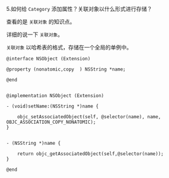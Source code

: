 5.如何给 `Category` 添加属性？关联对象以什么形式进行存储？

查看的是 `关联对象` 的知识点。

详细的说一下 `关联对象`。

`关联对象` 以哈希表的格式，存储在一个全局的单例中。



```objc
@interface NSObject (Extension)

@property (nonatomic,copy  ) NSString *name;

@end


@implementation NSObject (Extension)

- (void)setName:(NSString *)name {
    
    objc_setAssociatedObject(self, @selector(name), name, OBJC_ASSOCIATION_COPY_NONATOMIC);
}


- (NSString *)name {
    
    return objc_getAssociatedObject(self,@selector(name));
}

@end
```

